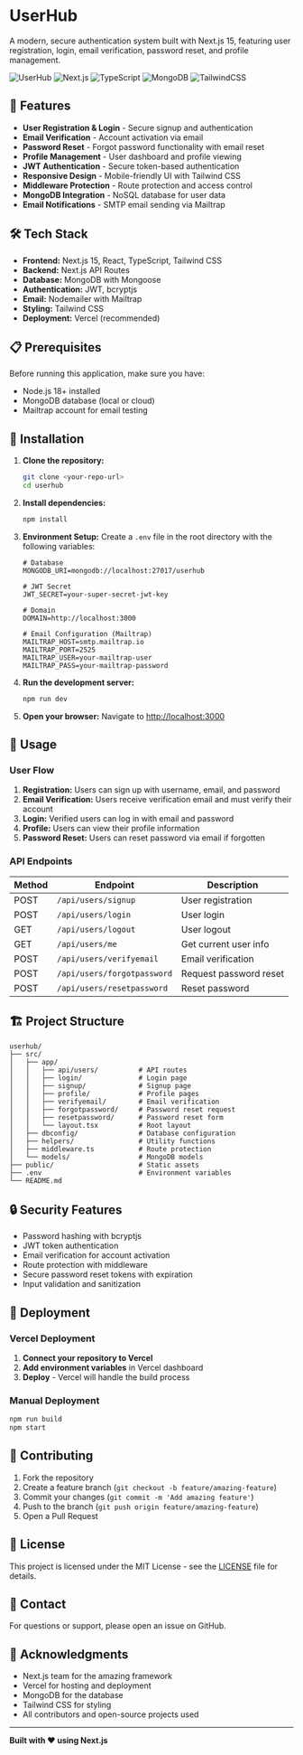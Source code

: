 # UserHub

A modern, secure authentication system built with Next.js 15, featuring user registration, login, email verification, password reset, and profile management.

![UserHub](https://img.shields.io/badge/UserHub-Authentication-blue?style=for-the-badge)
![Next.js](https://img.shields.io/badge/Next.js-15-black?style=flat-square)
![TypeScript](https://img.shields.io/badge/TypeScript-007ACC?style=flat-square)
![MongoDB](https://img.shields.io/badge/MongoDB-47A248?style=flat-square)
![TailwindCSS](https://img.shields.io/badge/Tailwind_CSS-38B2AC?style=flat-square)

## 🚀 Features

- **User Registration & Login** - Secure signup and authentication
- **Email Verification** - Account activation via email
- **Password Reset** - Forgot password functionality with email reset
- **Profile Management** - User dashboard and profile viewing
- **JWT Authentication** - Secure token-based authentication
- **Responsive Design** - Mobile-friendly UI with Tailwind CSS
- **Middleware Protection** - Route protection and access control
- **MongoDB Integration** - NoSQL database for user data
- **Email Notifications** - SMTP email sending via Mailtrap

## 🛠️ Tech Stack

- **Frontend:** Next.js 15, React, TypeScript, Tailwind CSS
- **Backend:** Next.js API Routes
- **Database:** MongoDB with Mongoose
- **Authentication:** JWT, bcryptjs
- **Email:** Nodemailer with Mailtrap
- **Styling:** Tailwind CSS
- **Deployment:** Vercel (recommended)

## 📋 Prerequisites

Before running this application, make sure you have:

- Node.js 18+ installed
- MongoDB database (local or cloud)
- Mailtrap account for email testing

## 🔧 Installation

1. **Clone the repository:**
   ```bash
   git clone <your-repo-url>
   cd userhub
   ```

2. **Install dependencies:**
   ```bash
   npm install
   ```

3. **Environment Setup:**
   Create a `.env` file in the root directory with the following variables:

   ```env
   # Database
   MONGODB_URI=mongodb://localhost:27017/userhub

   # JWT Secret
   JWT_SECRET=your-super-secret-jwt-key

   # Domain
   DOMAIN=http://localhost:3000

   # Email Configuration (Mailtrap)
   MAILTRAP_HOST=smtp.mailtrap.io
   MAILTRAP_PORT=2525
   MAILTRAP_USER=your-mailtrap-user
   MAILTRAP_PASS=your-mailtrap-password
   ```

4. **Run the development server:**
   ```bash
   npm run dev
   ```

5. **Open your browser:**
   Navigate to [http://localhost:3000](http://localhost:3000)

## 📖 Usage

### User Flow

1. **Registration:** Users can sign up with username, email, and password
2. **Email Verification:** Users receive verification email and must verify their account
3. **Login:** Verified users can log in with email and password
4. **Profile:** Users can view their profile information
5. **Password Reset:** Users can reset password via email if forgotten

### API Endpoints

| Method | Endpoint | Description |
|--------|----------|-------------|
| POST | `/api/users/signup` | User registration |
| POST | `/api/users/login` | User login |
| GET | `/api/users/logout` | User logout |
| GET | `/api/users/me` | Get current user info |
| POST | `/api/users/verifyemail` | Email verification |
| POST | `/api/users/forgotpassword` | Request password reset |
| POST | `/api/users/resetpassword` | Reset password |

## 🏗️ Project Structure

```
userhub/
├── src/
│   ├── app/
│   │   ├── api/users/          # API routes
│   │   ├── login/              # Login page
│   │   ├── signup/             # Signup page
│   │   ├── profile/            # Profile pages
│   │   ├── verifyemail/        # Email verification
│   │   ├── forgotpassword/     # Password reset request
│   │   ├── resetpassword/      # Password reset form
│   │   └── layout.tsx          # Root layout
│   ├── dbconfig/               # Database configuration
│   ├── helpers/                # Utility functions
│   ├── middleware.ts           # Route protection
│   └── models/                 # MongoDB models
├── public/                     # Static assets
├── .env                        # Environment variables
└── README.md
```

## 🔒 Security Features

- Password hashing with bcryptjs
- JWT token authentication
- Email verification for account activation
- Route protection with middleware
- Secure password reset tokens with expiration
- Input validation and sanitization

## 🚀 Deployment

### Vercel Deployment

1. **Connect your repository to Vercel**
2. **Add environment variables** in Vercel dashboard
3. **Deploy** - Vercel will handle the build process

### Manual Deployment

```bash
npm run build
npm start
```

## 🤝 Contributing

1. Fork the repository
2. Create a feature branch (`git checkout -b feature/amazing-feature`)
3. Commit your changes (`git commit -m 'Add amazing feature'`)
4. Push to the branch (`git push origin feature/amazing-feature`)
5. Open a Pull Request

## 📝 License

This project is licensed under the MIT License - see the [LICENSE](LICENSE) file for details.

## 📧 Contact

For questions or support, please open an issue on GitHub.

## 🙏 Acknowledgments

- Next.js team for the amazing framework
- Vercel for hosting and deployment
- MongoDB for the database
- Tailwind CSS for styling
- All contributors and open-source projects used

---

**Built with ❤️ using Next.js**
